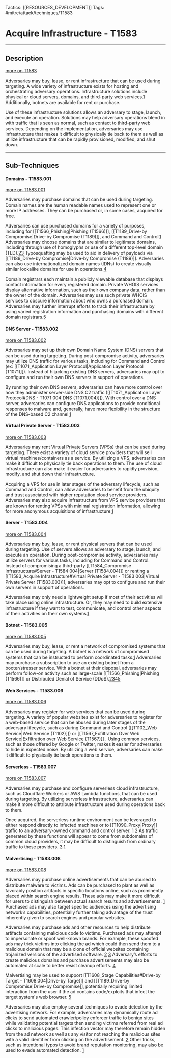 Tactics: [[RESOURCES_DEVELOPMENT]]
Tags: #mitre/attack/techniques/T1583 

# Acquire Infrastructure - T1583
---
## Description
[more on T1583](https://attack.mitre.org/techniques/T1583)

Adversaries may buy, lease, or rent infrastructure that can be used during targeting. A wide variety of infrastructure exists for hosting and orchestrating adversary operations. Infrastructure solutions include physical or cloud servers, domains, and third-party web services.[1](https://documents.trendmicro.com/assets/wp/wp-criminal-hideouts-for-lease.pdf) Additionally, botnets are available for rent or purchase.

Use of these infrastructure solutions allows an adversary to stage, launch, and execute an operation. Solutions may help adversary operations blend in with traffic that is seen as normal, such as contact to third-party web services. Depending on the implementation, adversaries may use infrastructure that makes it difficult to physically tie back to them as well as utilize infrastructure that can be rapidly provisioned, modified, and shut down.

---
## Sub-Techniques

#### Domains - T1583.001
[more on T1583.001](https://attack.mitre.org/techniques/T1583/001)

Adversaries may purchase domains that can be used during targeting. Domain names are the human readable names used to represent one or more IP addresses. They can be purchased or, in some cases, acquired for free.

Adversaries can use purchased domains for a variety of purposes, including for [[T1566_Phishing|Phishing (T1566)]], [[T1189_Drive-by Compromise|Drive-by Compromise (T1189)]], and Command and Control.[1](https://us-cert.cisa.gov/ncas/alerts/aa20-258a) Adversaries may choose domains that are similar to legitimate domains, including through use of homoglyphs or use of a different top-level domain (TLD).[2](https://www.fireeye.com/content/dam/fireeye-www/global/en/current-threats/pdfs/rpt-apt28.pdf)[3](https://www.zdnet.com/article/paypal-alert-beware-the-paypai-scam-5000109103/) Typosquatting may be used to aid in delivery of payloads via [[T1189_Drive-by Compromise|Drive-by Compromise (T1189)]]. Adversaries can also use internationalized domain names (IDNs) to create visually similar lookalike domains for use in operations.[4](https://us-cert.cisa.gov/ncas/tips/ST05-016)

Domain registrars each maintain a publicly viewable database that displays contact information for every registered domain. Private WHOIS services display alternative information, such as their own company data, rather than the owner of the domain. Adversaries may use such private WHOIS services to obscure information about who owns a purchased domain. Adversaries may further interrupt efforts to track their infrastructure by using varied registration information and purchasing domains with different domain registrars.[5](https://www.fireeye.com/content/dam/fireeye-www/services/pdfs/mandiant-apt1-report.pdf)

#### DNS Server - T1583.002
[more on T1583.002](https://attack.mitre.org/techniques/T1583/002)

Adversaries may set up their own Domain Name System (DNS) servers that can be used during targeting. During post-compromise activity, adversaries may utilize DNS traffic for various tasks, including for Command and Control (ex: [[T1071_Application Layer Protocol|Application Layer Protocol (T1071)]]). Instead of hijacking existing DNS servers, adversaries may opt to configure and run their own DNS servers in support of operations.

By running their own DNS servers, adversaries can have more control over how they administer server-side DNS C2 traffic ([[T1071_Application Layer Protocol#DNS - T1071 004|DNS (T1071.004)]]). With control over a DNS server, adversaries can configure DNS applications to provide conditional responses to malware and, generally, have more flexibility in the structure of the DNS-based C2 channel.[1](https://unit42.paloaltonetworks.com/dns-tunneling-how-dns-can-be-abused-by-malicious-actors/)

#### Virtual Private Server - T1583.003
[more on T1583.003](https://attack.mitre.org/techniques/T1583/003)

Adversaries may rent Virtual Private Servers (VPSs) that can be used during targeting. There exist a variety of cloud service providers that will sell virtual machines/containers as a service. By utilizing a VPS, adversaries can make it difficult to physically tie back operations to them. The use of cloud infrastructure can also make it easier for adversaries to rapidly provision, modify, and shut down their infrastructure.

Acquiring a VPS for use in later stages of the adversary lifecycle, such as Command and Control, can allow adversaries to benefit from the ubiquity and trust associated with higher reputation cloud service providers. Adversaries may also acquire infrastructure from VPS service providers that are known for renting VPSs with minimal registration information, allowing for more anonymous acquisitions of infrastructure.[1](https://documents.trendmicro.com/assets/wp/wp-criminal-hideouts-for-lease.pdf)

#### Server - T1583.004
[more on T1583.004](https://attack.mitre.org/techniques/T1583/004)

Adversaries may buy, lease, or rent physical servers that can be used during targeting. Use of servers allows an adversary to stage, launch, and execute an operation. During post-compromise activity, adversaries may utilize servers for various tasks, including for Command and Control. Instead of compromising a third-party [[T1584_Compromise Infrastructure#Server - T1584 004|Server (T1584.004)]] or renting a [[T1583_Acquire Infrastructure#Virtual Private Server - T1583 003|Virtual Private Server (T1583.003)]], adversaries may opt to configure and run their own servers in support of operations.

Adversaries may only need a lightweight setup if most of their activities will take place using online infrastructure. Or, they may need to build extensive infrastructure if they want to test, communicate, and control other aspects of their activities on their own systems.[1](https://www.nytimes.com/2011/01/16/world/middleeast/16stuxnet.html)

#### Botnet - T1583.005
[more on T1583.005](https://attack.mitre.org/techniques/T1583/005)

Adversaries may buy, lease, or rent a network of compromised systems that can be used during targeting. A botnet is a network of compromised systems that can be instructed to perform coordinated tasks.[1](https://us.norton.com/internetsecurity-malware-what-is-a-botnet.html) Adversaries may purchase a subscription to use an existing botnet from a booter/stresser service. With a botnet at their disposal, adversaries may perform follow-on activity such as large-scale [[T1566_Phishing|Phishing (T1566)]] or Distributed Denial of Service (DDoS).[2](https://www.imperva.com/learn/ddos/booters-stressers-ddosers/)[3](https://krebsonsecurity.com/2017/01/who-is-anna-senpai-the-mirai-worm-author/)[4](https://krebsonsecurity.com/2016/10/hackforums-shutters-booter-service-bazaar/)[5](https://krebsonsecurity.com/2016/10/are-the-days-of-booter-services-numbered/)

#### Web Services - T1583.006
[more on T1583.006](https://attack.mitre.org/techniques/T1583/006)

Adversaries may register for web services that can be used during targeting. A variety of popular websites exist for adversaries to register for a web-based service that can be abused during later stages of the adversary lifecycle, such as during Command and Control ([[T1102_Web Service|Web Service (T1102)]]) or [[T1567_Exfiltration Over Web Service|Exfiltration over Web Service (T1567)]] . Using common services, such as those offered by Google or Twitter, makes it easier for adversaries to hide in expected noise. By utilizing a web service, adversaries can make it difficult to physically tie back operations to them.

#### Serverless - T1583.007
[more on T1583.007](https://attack.mitre.org/techniques/T1583/007)

Adversaries may purchase and configure serverless cloud infrastructure, such as Cloudflare Workers or AWS Lambda functions, that can be used during targeting. By utilizing serverless infrastructure, adversaries can make it more difficult to attribute infrastructure used during operations back to them.

Once acquired, the serverless runtime environment can be leveraged to either respond directly to infected machines or to [[T1090_Proxy|Proxy]] traffic to an adversary-owned command and control server. [1](https://www.bleepingcomputer.com/news/security/blackwater-malware-abuses-cloudflare-workers-for-c2-communication/) [2](https://blog.xpnsec.com/aws-lambda-redirector/) As traffic generated by these functions will appear to come from subdomains of common cloud providers, it may be difficult to distinguish from ordinary traffic to these providers. [3](https://awakesecurity.com/blog/threat-hunting-series-detecting-command-control-in-the-cloud/) [1](https://www.bleepingcomputer.com/news/security/blackwater-malware-abuses-cloudflare-workers-for-c2-communication/)

#### Malvertising  - T1583.008
[more on T1583.008](https://attack.mitre.org/techniques/T1583/008)

Adversaries may purchase online advertisements that can be abused to distribute malware to victims. Ads can be purchased to plant as well as favorably position artifacts in specific locations online, such as prominently placed within search engine results. These ads may make it more difficult for users to distinguish between actual search results and advertisements. [1](https://www.spamhaus.com/resource-center/a-surge-of-malvertising-across-google-ads-is-distributing-dangerous-malware/) Purchased ads may also target specific audiences using the advertising network’s capabilities, potentially further taking advantage of the trust inherently given to search engines and popular websites.

Adversaries may purchase ads and other resources to help distribute artifacts containing malicious code to victims. Purchased ads may attempt to impersonate or spoof well-known brands. For example, these spoofed ads may trick victims into clicking the ad which could then send them to a malicious domain that may be a clone of official websites containing trojanized versions of the advertised software. [2](https://labs.guard.io/masquerads-googles-ad-words-massively-abused-by-threat-actors-targeting-organizations-gpus-42ae73ee8a1e) [3](https://www.ic3.gov/Media/Y2022/PSA221221) Adversary’s efforts to create malicious domains and purchase advertisements may also be automated at scale to better resist cleanup efforts. [4](https://www.sentinelone.com/blog/breaking-down-the-seo-poisoning-attack-how-attackers-are-hijacking-search-results/)

Malvertising may be used to support [[T1608_Stage Capabilities#Drive-by Target - T1608.004|Drive-by Target]] and [[T1189_Drive-by Compromise|Drive-by Compromise]], potentially requiring limited interaction from the user if the ad contains code/exploits that infect the target system's web browser. [5](https://www.bbc.com/news/technology-12891182)

Adversaries may also employ several techniques to evade detection by the advertising network. For example, adversaries may dynamically route ad clicks to send automated crawler/policy enforcer traffic to benign sites while validating potential targets then sending victims referred from real ad clicks to malicious pages. This infection vector may therefore remain hidden from the ad network as well as any visitor not reaching the malicious sites with a valid identifier from clicking on the advertisement. [2](https://labs.guard.io/masquerads-googles-ad-words-massively-abused-by-threat-actors-targeting-organizations-gpus-42ae73ee8a1e) Other tricks, such as intentional typos to avoid brand reputation monitoring, may also be used to evade automated detection. [1](https://www.spamhaus.com/resource-center/a-surge-of-malvertising-across-google-ads-is-distributing-dangerous-malware/)

